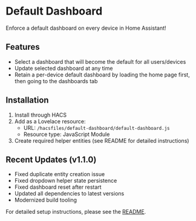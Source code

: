 # Default Dashboard

Enforce a default dashboard on every device in Home Assistant!

## Features

- Select a dashboard that will become the default for all users/devices
- Update selected dashboard at any time  
- Retain a per-device default dashboard by loading the home page first, then going to the dashboards tab

## Installation

1. Install through HACS
2. Add as a Lovelace resource:
   - URL: `/hacsfiles/default-dashboard/default-dashboard.js`
   - Resource type: JavaScript Module
3. Create required helper entities (see README for detailed instructions)

## Recent Updates (v1.1.0)

- Fixed duplicate entity creation issue
- Fixed dropdown helper state persistence
- Fixed dashboard reset after restart
- Updated all dependencies to latest versions
- Modernized build tooling

For detailed setup instructions, please see the [README](https://github.com/shinypancake/default-dashboard#readme).
